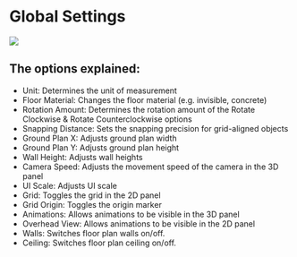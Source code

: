 # Global Settings

![](../../../.gitbook/assets/iVP\_settings\_global\_settings.jpg)

## The options explained:

* Unit: Determines the unit of measurement
* Floor Material: Changes the floor material (e.g. invisible, concrete)
* Rotation Amount: Determines the rotation amount of the Rotate Clockwise & Rotate Counterclockwise options
* Snapping Distance: Sets the snapping precision for grid-aligned objects
* Ground Plan X: Adjusts ground plan width
* Ground Plan Y: Adjusts ground plan height
* Wall Height: Adjusts wall heights
* Camera Speed: Adjusts the movement speed of the camera in the 3D panel
* UI Scale: Adjusts UI scale
* Grid: Toggles the grid in the 2D panel
* Grid Origin: Toggles the origin marker
* Animations: Allows animations to be visible in the 3D panel
* Overhead View: Allows animations to be visible in the 2D panel
* Walls: Switches floor plan walls on/off.
* Ceiling: Switches floor plan ceiling on/off.